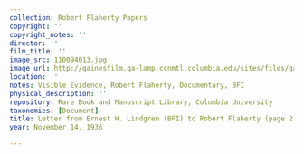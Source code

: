 ```yaml
---
collection: Robert Flaherty Papers
copyright: ''
copyright_notes: ''
director: ''
film_title: ''
image_src: 110094013.jpg
image_url: http://gainesfilm.qa-lamp.ccnmtl.columbia.edu/sites/files/gainesfilm/images/110094013.jpg
location: ''
notes: Visible Evidence, Robert Flaherty, Documentary, BFI
physical_description: ''
repository: Rare Book and Manuscript Library, Columbia University
taxonomies: [Document]
title: Letter from Ernest H. Lindgren (BFI) to Robert Flaherty (page 2 of 2)
year: November 14, 1936

---
```

